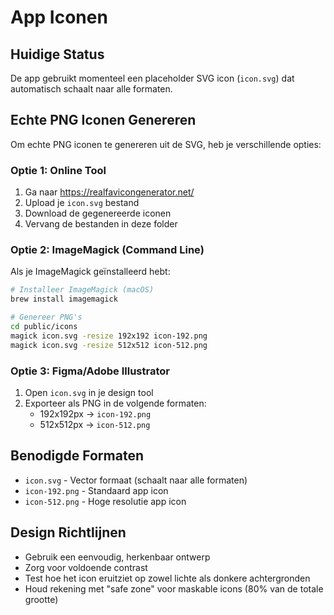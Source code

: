 # App Iconen

## Huidige Status

De app gebruikt momenteel een placeholder SVG icon (`icon.svg`) dat automatisch schaalt naar alle formaten.

## Echte PNG Iconen Genereren

Om echte PNG iconen te genereren uit de SVG, heb je verschillende opties:

### Optie 1: Online Tool

1. Ga naar https://realfavicongenerator.net/
2. Upload je `icon.svg` bestand
3. Download de gegenereerde iconen
4. Vervang de bestanden in deze folder

### Optie 2: ImageMagick (Command Line)

Als je ImageMagick geïnstalleerd hebt:

```bash
# Installeer ImageMagick (macOS)
brew install imagemagick

# Genereer PNG's
cd public/icons
magick icon.svg -resize 192x192 icon-192.png
magick icon.svg -resize 512x512 icon-512.png
```

### Optie 3: Figma/Adobe Illustrator

1. Open `icon.svg` in je design tool
2. Exporteer als PNG in de volgende formaten:
   - 192x192px → `icon-192.png`
   - 512x512px → `icon-512.png`

## Benodigde Formaten

- `icon.svg` - Vector formaat (schaalt naar alle formaten)
- `icon-192.png` - Standaard app icon
- `icon-512.png` - Hoge resolutie app icon

## Design Richtlijnen

- Gebruik een eenvoudig, herkenbaar ontwerp
- Zorg voor voldoende contrast
- Test hoe het icon eruitziet op zowel lichte als donkere achtergronden
- Houd rekening met "safe zone" voor maskable icons (80% van de totale grootte)
